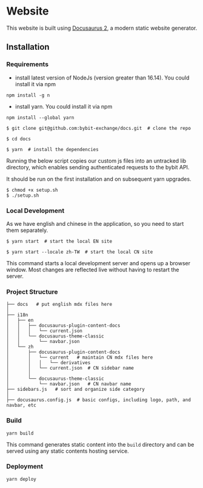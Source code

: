 # Website

This website is built using [Docusaurus 2](https://docusaurus.io/), a modern static website generator.

## Installation

### Requirements
* install latest version of NodeJs (version greater than 16.14). You could install it via npm
```shell
npm install -g n
```

* install yarn. You could install it via npm
```shell
npm install --global yarn
```

```
$ git clone git@github.com:bybit-exchange/docs.git  # clone the repo
```

```
$ cd docs
```

```
$ yarn  # install the dependencies
```


Running the below script copies our custom js files into an untracked lib directory, which enables sending authenticated requests to the bybit API.

It should be run on the first installation and on subsequent yarn upgrades.
```
$ chmod +x setup.sh
$ ./setup.sh
```

### Local Development
As we have english and chinese in the application, so you need to start them separately.
```
$ yarn start  # start the local EN site
```
```
$ yarn start --locale zh-TW  # start the local CN site
```

This command starts a local development server and opens up a browser window. Most changes are reflected live without having to restart the server.

### Project Structure
```shell
├── docs   # put english mdx files here
│
├── i18n  
│   ├── en
│   │   ├── docusaurus-plugin-content-docs
│   │   │   └── current.json
│   │   └── docusaurus-theme-classic
│   │       └── navbar.json
│   └── zh
│       ├── docusaurus-plugin-content-docs
│       │   └── current   # maintain CN mdx files here
│       │   │   └── derivatives
│       │   └── current.json  # CN sidebar name
│       │
│       └── docusaurus-theme-classic
│           └── navbar.json   # CN navbar name
├── sidebars.js   # sort and organize side category
│ 
├── docusaurus.config.js  # basic configs, including logo, path, and navbar, etc
```

### Build

```shell
yarn build
```

This command generates static content into the `build` directory and can be served using any static contents hosting service.

### Deployment

```shell
yarn deploy
```


